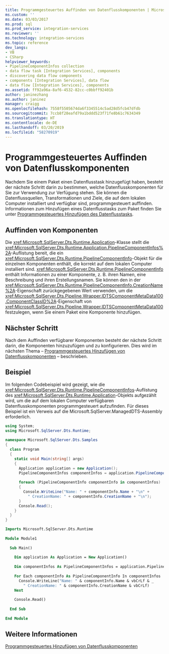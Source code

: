 ```yaml
---
title: Programmgesteuertes Auffinden von Datenflusskomponenten | Microsoft-Dokumentation
ms.custom: ''
ms.date: 03/03/2017
ms.prod: sql
ms.prod_service: integration-services
ms.reviewer: ''
ms.technology: integration-services
ms.topic: reference
dev_langs:
- VB
- CSharp
helpviewer_keywords:
- PipelineComponentInfos collection
- data flow task [Integration Services], components
- discovering data flow components
- components [Integration Services], data flow
- data flow [Integration Services], components
ms.assetid: ff92a96a-8af6-4532-82cc-c0bbff92401b
author: janinezhang
ms.author: janinez
manager: craigg
ms.openlocfilehash: 7558f5505674da6f3345514c5ad28d5fcb47dfdb
ms.sourcegitcommit: 7ccb8f28eafd79a1bddd523f71fe8b61c7634349
ms.translationtype: HT
ms.contentlocale: de-DE
ms.lasthandoff: 03/20/2019
ms.locfileid: "58270919"
---
```

# <a name="discovering-data-flow-components-programmatically"></a>Programmgesteuertes Auffinden von Datenflusskomponenten
  Nachdem Sie einem Paket einen Datenflusstask hinzugefügt haben, besteht der nächste Schritt darin zu bestimmen, welche Datenflusskomponenten für Sie zur Verwendung zur Verfügung stehen. Sie können die Datenflussquellen, Transformationen und Ziele, die auf dem lokalen Computer installiert und verfügbar sind, programmgesteuert auffinden. Informationen zum Hinzufügen eines Datenflusstasks zum Paket finden Sie unter [Programmgesteuertes Hinzufügen des Datenflusstasks](../../integration-services/building-packages-programmatically/adding-the-data-flow-task-programmatically.md).  
  
## <a name="discovering-components"></a>Auffinden von Komponenten  
 Die <xref:Microsoft.SqlServer.Dts.Runtime.Application>-Klasse stellt die <xref:Microsoft.SqlServer.Dts.Runtime.Application.PipelineComponentInfos%2A>-Auflistung bereit, die ein <xref:Microsoft.SqlServer.Dts.Runtime.PipelineComponentInfo>-Objekt für die einzelnen Komponenten enthält, die korrekt auf dem lokalen Computer installiert sind. <xref:Microsoft.SqlServer.Dts.Runtime.PipelineComponentInfo> enthält Informationen zu einer Komponente, z. B. ihren Namen, eine Beschreibung und ihren Erstellungsnamen. Sie können den in der <xref:Microsoft.SqlServer.Dts.Runtime.PipelineComponentInfo.CreationName%2A>-Eigenschaft zurückgegebenen Wert verwenden, um die <xref:Microsoft.SqlServer.Dts.Pipeline.Wrapper.IDTSComponentMetaData100.ComponentClassID%2A>-Eigenschaft von <xref:Microsoft.SqlServer.Dts.Pipeline.Wrapper.IDTSComponentMetaData100> festzulegen, wenn Sie einem Paket eine Komponente hinzufügen.  
  
## <a name="next-step"></a>Nächster Schritt  
 Nach dem Auffinden verfügbarer Komponenten besteht der nächste Schritt darin, die Komponenten hinzuzufügen und zu konfigurieren. Dies wird im nächsten Thema – [Programmgesteuertes Hinzufügen von Datenflusskomponenten](../../integration-services/building-packages-programmatically/adding-data-flow-components-programmatically.md) – beschrieben.  
  
## <a name="sample"></a>Beispiel  
 Im folgenden Codebeispiel wird gezeigt, wie die <xref:Microsoft.SqlServer.Dts.Runtime.PipelineComponentInfos>-Auflistung des <xref:Microsoft.SqlServer.Dts.Runtime.Application>-Objekts aufgezählt wird, um die auf dem lokalen Computer verfügbaren Datenflusskomponenten programmgesteuert aufzufinden. Für dieses Beispiel ist ein Verweis auf die Microsoft.SqlServer.ManagedDTS-Assembly erforderlich.  
  
```csharp  
using System;  
using Microsoft.SqlServer.Dts.Runtime;  
  
namespace Microsoft.SqlServer.Dts.Samples  
{  
  class Program  
  {  
    static void Main(string[] args)  
    {  
      Application application = new Application();  
      PipelineComponentInfos componentInfos = application.PipelineComponentInfos;  
  
      foreach (PipelineComponentInfo componentInfo in componentInfos)  
      {  
        Console.WriteLine("Name: " + componentInfo.Name + "\n" +  
          " CreationName: " + componentInfo.CreationName + "\n");  
      }  
      Console.Read();  
    }  
  }  
}  
```  
  
```vb  
Imports Microsoft.SqlServer.Dts.Runtime  
  
Module Module1  
  
  Sub Main()  
  
    Dim application As Application = New Application()  
  
    Dim componentInfos As PipelineComponentInfos = application.PipelineComponentInfos  
  
    For Each componentInfo As PipelineComponentInfo In componentInfos  
      Console.WriteLine("Name: " & componentInfo.Name & vbCrLf & _  
        " CreationName: " & componentInfo.CreationName & vbCrLf)  
    Next  
  
    Console.Read()  
  
  End Sub  
  
End Module  
```
  
## <a name="see-also"></a>Weitere Informationen  
 [Programmgesteuertes Hinzufügen von Datenflusskomponenten](../../integration-services/building-packages-programmatically/adding-data-flow-components-programmatically.md)  
  
  
